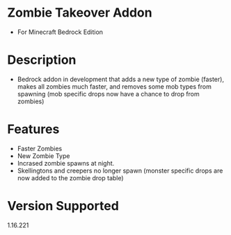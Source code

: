 # Zombie Takeover Addon
- For Minecraft Bedrock Edition

# Description
- Bedrock addon in development that adds a new type of zombie (faster), makes all zombies much faster, and removes some mob types from spawning (mob specific drops now   have a chance to drop from zombies)

# Features
- Faster Zombies
- New Zombie Type
- Incrased zombie spawns at night.
- Skellingtons and creepers no longer spawn (monster specific drops are now added to the zombie drop table)

# Version Supported
1.16.221


